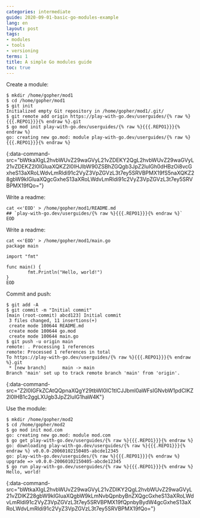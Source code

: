 ```yaml
---
categories: intermediate
guide: 2020-09-01-basic-go-modules-example
lang: en
layout: post
tags:
- modules
- tools
- versioning
terms: 1
title: A simple Go modules guide
toc: true
---
```


Create a module:

```.term1
$ mkdir /home/gopher/mod1
$ cd /home/gopher/mod1
$ git init
Initialized empty Git repository in /home/gopher/mod1/.git/
$ git remote add origin https://play-with-go.dev/userguides/{% raw %}{{{.REPO1}}}{% endraw %}.git
$ go mod init play-with-go.dev/userguides/{% raw %}{{{.REPO1}}}{% endraw %}
go: creating new go.mod: module play-with-go.dev/userguides/{% raw %}{{{.REPO1}}}{% endraw %}
```
{:data-command-src="bWtkaXIgL2hvbWUvZ29waGVyL21vZDEKY2QgL2hvbWUvZ29waGVyL21vZDEKZ2l0IGluaXQKZ2l0IHJlbW90ZSBhZGQgb3JpZ2luIGh0dHBzOi8vcGxheS13aXRoLWdvLmRldi91c2VyZ3VpZGVzL3t7ey5SRVBPMX19fS5naXQKZ28gbW9kIGluaXQgcGxheS13aXRoLWdvLmRldi91c2VyZ3VpZGVzL3t7ey5SRVBPMX19fQo="}

Write a readme:

```.term1
cat <<'EOD' > /home/gopher/mod1/README.md
## `play-with-go.dev/userguides/{% raw %}{{{.REPO1}}}{% endraw %}`
EOD
```

Write a readme:

```.term1
cat <<'EOD' > /home/gopher/mod1/main.go
package main

import "fmt"

func main() {
        fmt.Println("Hello, world!")
}
EOD
```

Commit and push:

```.term1
$ git add -A
$ git commit -m "Initial commit"
[main (root-commit) abcd123] Initial commit
 3 files changed, 11 insertions(+)
 create mode 100644 README.md
 create mode 100644 go.mod
 create mode 100644 main.go
$ git push -u origin main
remote: . Processing 1 references        
remote: Processed 1 references in total        
To https://play-with-go.dev/userguides/{% raw %}{{{.REPO1}}}{% endraw %}.git
 * [new branch]      main -> main
Branch 'main' set up to track remote branch 'main' from 'origin'.
```
{:data-command-src="Z2l0IGFkZCAtQQpnaXQgY29tbWl0IC1tICJJbml0aWFsIGNvbW1pdCIKZ2l0IHB1c2ggLXUgb3JpZ2luIG1haW4K"}

Use the module:

```.term1
$ mkdir /home/gopher/mod2
$ cd /home/gopher/mod2
$ go mod init mod.com
go: creating new go.mod: module mod.com
$ go get play-with-go.dev/userguides/{% raw %}{{{.REPO1}}}{% endraw %}
go: downloading play-with-go.dev/userguides/{% raw %}{{{.REPO1}}}{% endraw %} v0.0.0-20060102150405-abcde12345
go: play-with-go.dev/userguides/{% raw %}{{{.REPO1}}}{% endraw %} upgrade => v0.0.0-20060102150405-abcde12345
$ go run play-with-go.dev/userguides/{% raw %}{{{.REPO1}}}{% endraw %}
Hello, world!
```
{:data-command-src="bWtkaXIgL2hvbWUvZ29waGVyL21vZDIKY2QgL2hvbWUvZ29waGVyL21vZDIKZ28gbW9kIGluaXQgbW9kLmNvbQpnbyBnZXQgcGxheS13aXRoLWdvLmRldi91c2VyZ3VpZGVzL3t7ey5SRVBPMX19fQpnbyBydW4gcGxheS13aXRoLWdvLmRldi91c2VyZ3VpZGVzL3t7ey5SRVBPMX19fQo="}

<script>let pageGuide="2020-09-01-basic-go-modules-example"; let pageLanguage="en"; let pageScenario="go115";</script>
